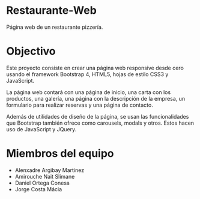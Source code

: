 # Restaurante-Web
Página web de un restaurante pizzería.

# Objectivo
Este proyecto consiste en crear una página web responsive desde cero usando el framework Bootstrap 4, HTML5, hojas de estilo CSS3 y JavaScript.

La página web contará con una página de inicio, una carta con los productos, una galería, una página con la descripción de la empresa, un formulario para realizar reservas y una página de contacto.

Además de utilidades de diseño de la página, se usan las funcionalidades que Bootstrap también ofrece como carousels, modals y otros. Estos hacen uso de JavaScript y JQuery.

# Miembros del equipo
 - Alenxadre Argibay Martinez
 - Amirouche Nait Slimane
 - Daniel Ortega Conesa
 - Jorge Costa Mácia
 
